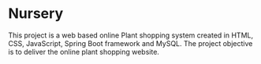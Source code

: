 # Nursery
This project is a web based online Plant shopping system created in HTML, CSS, JavaScript, Spring Boot framework and MySQL. The project objective is to deliver the online plant shopping website.
